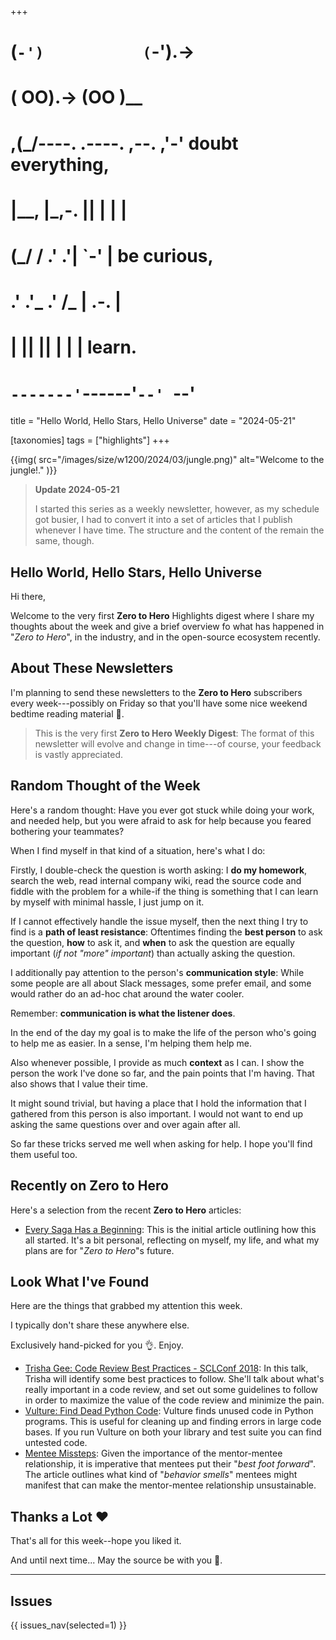 +++
#   (`-')           (`-').->
#   ( OO).->        (OO )__
# ,(_/----. .----. ,--. ,'-' doubt everything,
# |__,    |\_,-.  ||  | |  |
#  (_/   /    .' .'|  `-'  | be curious,
#  .'  .'_  .'  /_ |  .-.  |
# |       ||      ||  | |  | learn.
# `-------'`------'`--' `--'

title = "Hello World, Hello Stars, Hello Universe"
date = "2024-05-21"

[taxonomies]
tags = ["highlights"]
+++

{{img(
  src="/images/size/w1200/2024/03/jungle.png)"
  alt="Welcome to the jungle!."
)}}

> **Update 2024-05-21**
>
> I started this series as a weekly newsletter, however, as my schedule
> got busier, I had to convert it into a set of articles that I publish
> whenever I have time. The structure and the content of the remain
> the same, though.

## Hello World, Hello Stars, Hello Universe

Hi there,

Welcome to the very first **Zero to Hero** Highlights digest where I share my
thoughts about the week and give a brief overview fo what has happened in
"*Zero to Hero*", in the industry, and in the open-source ecosystem recently.

## About These Newsletters

I'm planning to send these newsletters to the **Zero to Hero** subscribers every
week---possibly on Friday so that you'll have some nice weekend bedtime reading
material 🙂.

> This is the very first **Zero to Hero Weekly Digest**: The format of this
> newsletter will evolve and change in time---of course, your feedback is
> vastly appreciated.

## Random Thought of the Week

Here's a random thought: Have you ever got stuck while doing your work, and
needed help, but you were afraid to ask for help because you feared bothering
your teammates?

When I find myself in that kind of a situation, here's what I do:

Firstly, I double-check the question is worth asking: I **do my homework**,
search the web, read internal company wiki, read the source code and fiddle
with the problem for a while-if the thing is something that I can learn by
myself with minimal hassle, I just jump on it.

If I cannot effectively handle the issue myself, then the next thing I try to
find is a **path of least resistance**: Oftentimes finding the **best person**
to ask the question, **how** to ask it, and **when** to ask the question are
equally important (*if not "more" important*) than actually asking the question.

I additionally pay attention to the person's **communication style**: While some
people are all about Slack messages, some prefer email, and some would rather
do an ad-hoc chat around the water cooler.

Remember: **communication is what the listener does**.

In the end of the day my goal is to make the life of the person who's going to
help me as easier. In a sense, I'm helping them help me.

Also whenever possible, I provide as much **context** as I can. I show the
person the work I've done so far, and the pain points that I'm having. That also
shows that I value their time.

It might sound trivial, but having a place that I hold the information that I
gathered from this person is also important. I would not want to end up asking
the same questions over and over again after all.

So far these tricks served me well when asking for help. I hope you'll find them
useful too.

## Recently on **Zero to Hero**

Here's a selection from the recent **Zero to Hero** articles:

* [Every Saga Has a Beginning](@/about/a-new-hope.md): This is
  the initial article outlining how this all started. It's a bit personal,
  reflecting on myself, my life, and what my plans are for "*Zero to Hero*"s
  future.

## Look What I've Found

Here are the things that grabbed my attention this week.

I typically don't share these anywhere else.

Exclusively hand-picked for you 👌. Enjoy.

* [Trisha Gee: Code Review Best Practices - SCLConf 2018][trisha]:
  In this talk, Trisha will identify some best practices to follow. She'll talk
  about what's really important in a code review, and set out some guidelines to
  follow in order to maximize the value of the code review and minimize the
  pain.
* [Vulture: Find Dead Python Code][vulture]:
  Vulture finds unused code in Python programs. This is useful for cleaning up
  and finding errors in large code bases. If you run Vulture on both your
  library and test suite you can find untested code.
* [Mentee Missteps][mentee]:
  Given the importance of the mentor-mentee relationship, it is imperative that
  mentees put their "*best foot forward*". The article outlines what kind of 
  "*behavior smells*" mentees might manifest that can make the mentor-mentee
  relationship unsustainable.

[trisha]: https://www.youtube.com/watch?v=jXi8h44cbQA
[vulture]: https://github.com/jendrikseipp/vulture
[mentee]: https://jamanetwork.com/journals/jama/fullarticle/2600471

## Thanks a Lot ❤️

That's all for this week--hope you liked it.

And until next time... May the source be with you 🦄.

--------

## Issues

{{ issues_nav(selected=1) }}